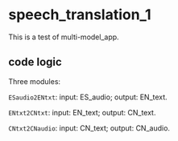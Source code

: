 # speech_translation_1
This is a test of multi-model_app.

## code logic

Three modules: 

`ESaudio2ENtxt`: input: ES_audio; output: EN_text.

`ENtxt2CNtxt`: input: EN_text; output: CN_text.

`CNtxt2CNaudio`: input: CN_text; output: CN_audio.




